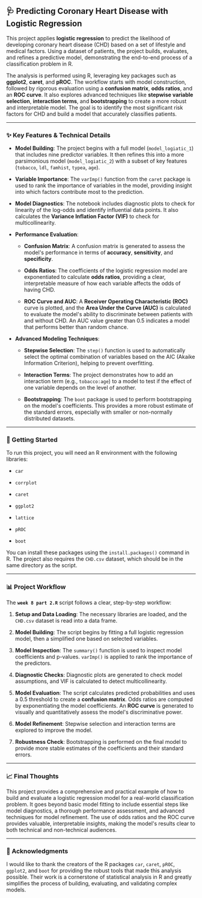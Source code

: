 🩺 Predicting Coronary Heart Disease with Logistic Regression
-------------------------------------------------------------

This project applies **logistic regression** to predict the likelihood of developing coronary heart disease (CHD) based on a set of lifestyle and medical factors. Using a dataset of patients, the project builds, evaluates, and refines a predictive model, demonstrating the end-to-end process of a classification problem in R.

The analysis is performed using R, leveraging key packages such as **ggplot2**, **caret**, and **pROC**. The workflow starts with model construction, followed by rigorous evaluation using a **confusion matrix**, **odds ratios**, and an **ROC curve**. It also explores advanced techniques like **stepwise variable selection**, **interaction terms**, and **bootstrapping** to create a more robust and interpretable model. The goal is to identify the most significant risk factors for CHD and build a model that accurately classifies patients.

* * * * *

### ✨ Key Features & Technical Details

-   **Model Building**: The project begins with a full model (`model_logiatic_1`) that includes nine predictor variables. It then refines this into a more parsimonious model (`model_logiatic_2`) with a subset of key features (`tobacco`, `ldl`, `famhist`, `typea`, `age`).

-   **Variable Importance**: The `varImp()` function from the `caret` package is used to rank the importance of variables in the model, providing insight into which factors contribute most to the prediction.

-   **Model Diagnostics**: The notebook includes diagnostic plots to check for linearity of the log-odds and identify influential data points. It also calculates the **Variance Inflation Factor (VIF)** to check for multicollinearity.

-   **Performance Evaluation**:

    -   **Confusion Matrix**: A confusion matrix is generated to assess the model's performance in terms of **accuracy**, **sensitivity**, and **specificity**.

    -   **Odds Ratios**: The coefficients of the logistic regression model are exponentiated to calculate **odds ratios**, providing a clear, interpretable measure of how each variable affects the odds of having CHD.

    -   **ROC Curve and AUC**: A **Receiver Operating Characteristic (ROC)** curve is plotted, and the **Area Under the Curve (AUC)** is calculated to evaluate the model's ability to discriminate between patients with and without CHD. An AUC value greater than 0.5 indicates a model that performs better than random chance.

-   **Advanced Modeling Techniques**:

    -   **Stepwise Selection**: The `step()` function is used to automatically select the optimal combination of variables based on the AIC (Akaike Information Criterion), helping to prevent overfitting.

    -   **Interaction Terms**: The project demonstrates how to add an interaction term (e.g., `tobacco:age`) to a model to test if the effect of one variable depends on the level of another.

    -   **Bootstrapping**: The `boot` package is used to perform bootstrapping on the model's coefficients. This provides a more robust estimate of the standard errors, especially with smaller or non-normally distributed datasets.

* * * * *

### 🚀 Getting Started

To run this project, you will need an R environment with the following libraries:

-   `car`

-   `corrplot`

-   `caret`

-   `ggplot2`

-   `lattice`

-   `pROC`

-   `boot`

You can install these packages using the `install.packages()` command in R. The project also requires the `CHD.csv` dataset, which should be in the same directory as the script.

* * * * *

### 📊 Project Workflow

The **`week 8 part 2.R`** script follows a clear, step-by-step workflow:

1.  **Setup and Data Loading**: The necessary libraries are loaded, and the `CHD.csv` dataset is read into a data frame.

2.  **Model Building**: The script begins by fitting a full logistic regression model, then a simplified one based on selected variables.

3.  **Model Inspection**: The `summary()` function is used to inspect model coefficients and p-values. `varImp()` is applied to rank the importance of the predictors.

4.  **Diagnostic Checks**: Diagnostic plots are generated to check model assumptions, and VIF is calculated to detect multicollinearity.

5.  **Model Evaluation**: The script calculates predicted probabilities and uses a 0.5 threshold to create a **confusion matrix**. Odds ratios are computed by exponentiating the model coefficients. An **ROC curve** is generated to visually and quantitatively assess the model's discriminative power.

6.  **Model Refinement**: Stepwise selection and interaction terms are explored to improve the model.

7.  **Robustness Check**: Bootstrapping is performed on the final model to provide more stable estimates of the coefficients and their standard errors.

* * * * *

### 📈 Final Thoughts

This project provides a comprehensive and practical example of how to build and evaluate a logistic regression model for a real-world classification problem. It goes beyond basic model fitting to include essential steps like model diagnostics, a thorough performance assessment, and advanced techniques for model refinement. The use of odds ratios and the ROC curve provides valuable, interpretable insights, making the model's results clear to both technical and non-technical audiences.

* * * * *

### 🙏 Acknowledgments

I would like to thank the creators of the R packages `car`, `caret`, `pROC`, `ggplot2`, and `boot` for providing the robust tools that made this analysis possible. Their work is a cornerstone of statistical analysis in R and greatly simplifies the process of building, evaluating, and validating complex models.

